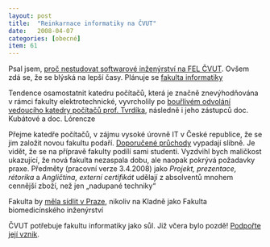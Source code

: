 ```yaml
---
layout: post
title:  "Reinkarnace informatiky na ČVUT"
date:   2008-04-07
categories: [obecné]
item: 61
---
```

Psal jsem, [proč nestudovat softwarové inženýrství na FEL ČVUT](/item/43). Ovšem zdá se, že se blýská na lepší časy. Plánuje se [fakulta 
informatiky](http://www.fi.cvut.cz/)
<!--more-->

Tendence osamostatnit katedru počítačů, která je značně znevýhodňována v rámci fakulty elektrotechnické, vyvrcholily po [bouřlivém odvolání 
vedoucího katedry počítačů prof. Tvrdíka](https://forum.feld.cvut.cz/viewtopic.php?id=2088), následně i jeho zástupců doc. Kubátové a doc. Lórencze

Přejme katedře počítačů, v zájmu vysoké úrovně IT v České republice, že se jim založit novou fakultu podaří. [Doporučené průchody](http://www.fi.cvut.cz/pruchody-fi.php) vypadají 
slibně. Je vidět, že se na přípravě fakulty podílí sami studenti. Vyzdvihl bych maličkost ukazující, že nová fakulta nezaspala dobu, ale 
naopak pokrývá požadavky praxe. Předměty (pracovní verze 3.4.2008) jako _Projekt, prezentace, rétorika_ a _Angličtina, externí certifikát_ 
udělají z absolventů mnohem cennější zboží, než jen „nadupané techniky“ 

Fakulta by [měla sídlit v Praze](https://www.fi.cvut.cz/forum/index.php?topic=10.msg34#msg34), nikoliv na Kladně jako Fakulta biomedicínského inženýrství

ČVUT potřebuje fakultu informatiky jako sůl. Již včera bylo pozdě! [Podpořte její vznik](http://www.fi.cvut.cz/podporte-vznik-fi.php).